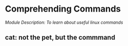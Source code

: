 # Comprehending Commands

_Module Description: To learn about useful linux commands_

## cat: not the pet, but the commmand


